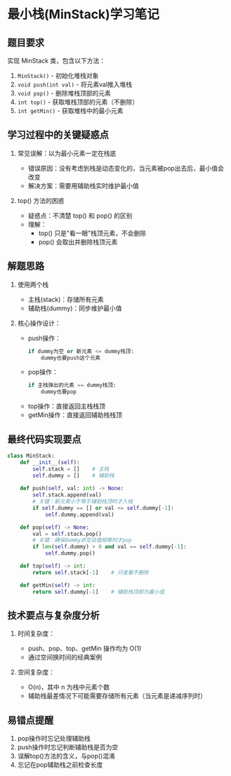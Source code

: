 # 最小栈(MinStack)学习笔记

## 题目要求
实现 MinStack 类，包含以下方法：
1. `MinStack()` - 初始化堆栈对象
2. `void push(int val)` - 将元素val推入堆栈
3. `void pop()` - 删除堆栈顶部的元素
4. `int top()` - 获取堆栈顶部的元素（不删除）
5. `int getMin()` - 获取堆栈中的最小元素

## 学习过程中的关键疑惑点
1. 常见误解：以为最小元素一定在栈底
   - 错误原因：没有考虑到栈是动态变化的，当元素被pop出去后，最小值会改变
   - 解决方案：需要用辅助栈实时维护最小值

2. top() 方法的困惑
   - 疑惑点：不清楚 top() 和 pop() 的区别
   - 理解：
     - top() 只是"看一眼"栈顶元素，不会删除
     - pop() 会取出并删除栈顶元素

## 解题思路
1. 使用两个栈
   - 主栈(stack)：存储所有元素
   - 辅助栈(dummy)：同步维护最小值

2. 核心操作设计：
   - push操作：
     ```python
     if dummy为空 or 新元素 <= dummy栈顶:
         dummy也要push这个元素
     ```
   - pop操作：
     ```python
     if 主栈弹出的元素 == dummy栈顶:
         dummy也要pop
     ```
   - top操作：直接返回主栈栈顶
   - getMin操作：直接返回辅助栈栈顶

## 最终代码实现要点
```python
class MinStack:
    def __init__(self):
        self.stack = []    # 主栈
        self.dummy = []    # 辅助栈
        
    def push(self, val: int) -> None:
        self.stack.append(val)
        # 关键：新元素小于等于辅助栈顶时才入栈
        if self.dummy == [] or val <= self.dummy[-1]:
            self.dummy.append(val)

    def pop(self) -> None:
        val = self.stack.pop()
        # 关键：确保dummy非空且值相等时才pop
        if len(self.dummy) > 0 and val == self.dummy[-1]:
            self.dummy.pop()

    def top(self) -> int:
        return self.stack[-1]    # 只查看不删除

    def getMin(self) -> int:
        return self.dummy[-1]    # 辅助栈顶即为最小值
```

## 技术要点与复杂度分析
1. 时间复杂度：
   - push、pop、top、getMin 操作均为 O(1)
   - 通过空间换时间的经典案例

2. 空间复杂度：
   - O(n)，其中 n 为栈中元素个数
   - 辅助栈最差情况下可能需要存储所有元素（当元素是递减序列时）

## 易错点提醒
1. pop操作时忘记处理辅助栈
2. push操作时忘记判断辅助栈是否为空
3. 误解top()方法的含义，与pop()混淆
4. 忘记在pop辅助栈之前检查长度